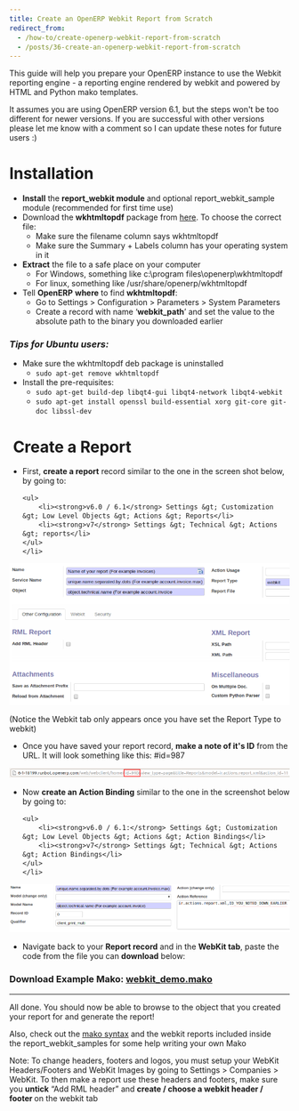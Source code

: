 ```yaml
---
title: Create an OpenERP Webkit Report from Scratch
redirect_from:
  - /how-to/create-openerp-webkit-report-from-scratch
  - /posts/36-create-an-openerp-webkit-report-from-scratch
---
```


<p>This guide will help you prepare your OpenERP instance to use the Webkit reporting engine - a reporting engine rendered by webkit and powered by HTML and Python mako templates.</p>

<p>It assumes you are using OpenERP version 6.1, but the steps won&#39;t be too different for newer versions. If you are successful with other versions please let me know with a comment so I can update these notes for future users :)</p>

<h1>Installation</h1>

<ul>
	<li><strong>Install</strong> the <strong>report_webkit module</strong> and optional report_webkit_sample module (recommended for first time use)</li>
	<li>Download the&nbsp;<strong>wkhtmltopdf</strong> package from&nbsp;<a href="http://wkhtmltopdf.org/downloads.html">here</a>. To choose the correct file:
	<ul>
		<li>Make sure the filename column says wkhtmltopdf</li>
		<li>Make sure the Summary + Labels column has your operating system in it</li>
	</ul>
	</li>
	<li><strong>Extract</strong> the file to a safe place on your computer
	<ul>
		<li>For Windows, something like c:\program files\openerp\wkhtmltopdf</li>
		<li>For linux, something like /usr/share/openerp/wkhtmltopdf</li>
	</ul>
	</li>
	<li>Tell <strong>OpenERP</strong> <strong>where</strong> to find <strong>wkhtmltopdf</strong>:
	<ul>
		<li>Go to Settings &gt;&nbsp;Configuration &gt;&nbsp;Parameters &gt;&nbsp;System Parameters</li>
		<li>Create a record with name &lsquo;<strong>webkit_path</strong>&rsquo; and set the value to the absolute path to the binary you downloaded earlier</li>
	</ul>
	</li>
</ul>

<h3><em>Tips for Ubuntu users:</em></h3>

<ul>
	<li>Make sure the wkhtmltopdf deb package is uninstalled
	<ul>
		<li><code>sudo apt-get remove wkhtmltopdf</code></li>
	</ul>
	</li>
	<li>Install the pre-requisites:
	<ul>
		<li><code>sudo apt-get build-dep libqt4-gui libqt4-network libqt4-webkit </code></li>
		<li><code>sudo apt-get install openssl build-essential xorg git-core git-doc libssl-dev</code></li>
	</ul>
	</li>
</ul>

<h1>&nbsp;Create a Report</h1>

<ul>
	<li>First, <strong>create a report</strong>&nbsp;record similar to the one in the screen shot below, by going to:

	<ul>
		<li><strong>v6.0 / 6.1</strong> Settings &gt; Customization &gt; Low Level Objects &gt; Actions &gt; Reports</li>
		<li><strong>v7</strong> Settings &gt; Technical &gt; Actions &gt; reports</li>
	</ul>
	</li>
</ul>

<p><img alt="" src="/images/development/openerp-webkit-report-creation-action.png" /></p>

<p>(Notice the Webkit tab only appears once you have set the Report Type to webkit)</p>

<ul>
	<li>Once you have saved your report record, <strong>make a note of it&#39;s ID</strong> from the URL. It will look something like this:&nbsp;#id=987</li>
</ul>

<p><img alt="" src="/images/development/openerp-webkit-report-creation-url.png" /></p>

<ul>
	<li>Now <strong>create an Action Binding</strong>&nbsp;similar to the one in the screenshot below by going to:

	<ul>
		<li><strong>v6.0 / 6.1:</strong> Settings &gt; Customization &gt; Low Level Objects &gt; Actions &gt; Action Bindings</li>
		<li><strong>v7</strong> Settings &gt; Technical &gt; Actions &gt; Action Bindings</li>
	</ul>
	</li>
</ul>

<p><img alt="" src="/images/development/openerp-webkit-report-creation-binding.png" /></p>

<ul>
	<li>Navigate back to your <strong>Report record</strong> and in the <strong>WebKit tab</strong>, paste the code from the file you can <strong>download</strong> below:</li>
</ul>

<h3>Download Example Mako:&nbsp;<a href="https://drive.google.com/file/d/0B9fGr6w-dfLWSF9ic3NFeTM5dDQ/edit?usp=sharing">webkit_demo.mako</a></h3>

<hr />
<p>All done. You should now be able to browse to the object that you created your report for and generate the report!</p>

<p>Also, check out the&nbsp;<a href="http://docs.makotemplates.org/en/latest/syntax.html">mako syntax</a>&nbsp;and the webkit reports included inside the&nbsp;report_webkit_samples&nbsp;for some help writing your own Mako</p>

<p>Note: To change headers, footers and logos, you must setup your WebKit Headers/Footers and WebKit Images by going to Settings &gt; Companies &gt; WebKit.&nbsp;To then make a report use these headers and footers, make sure you <strong>untick</strong>&nbsp;&ldquo;Add RML header&rdquo; and <strong>create / choose a webkit header / footer&nbsp;</strong>on the webkit tab</p>
